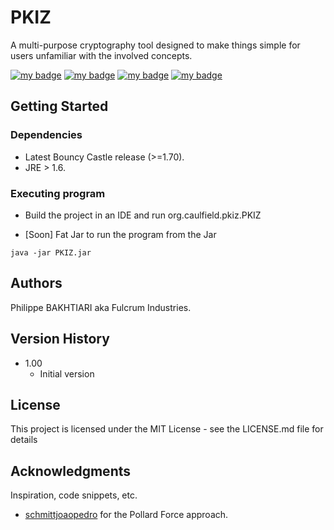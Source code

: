 # PKIZ

A multi-purpose cryptography tool designed to make things simple for users unfamiliar with the involved concepts.

[![my badge](https://badgen.net/badge/Java/1.6%2B/blue?icon=java)](https://github.com/FulcrumIndustries/pkiz)
[![my badge](https://badgen.net/badge/License/MIT/green?icon=license)](https://github.com/FulcrumIndustries/pkiz)
[![my badge](https://badgen.net/badge/Bouncy%20Castle/1.70%2B/orange?icon=BC)](https://github.com/FulcrumIndustries/pkiz)
[![my badge](https://badgen.net/badge/Release/1.00/yellow?icon=version)](https://github.com/FulcrumIndustries/pkiz)

## Getting Started

### Dependencies

* Latest Bouncy Castle release (>=1.70).
* JRE > 1.6.

### Executing program

* Build the project in an IDE and run org.caulfield.pkiz.PKIZ

* [Soon] Fat Jar to run the program from the Jar
```
java -jar PKIZ.jar
```

## Authors

Philippe BAKHTIARI aka Fulcrum Industries.

## Version History

* 1.00
    * Initial version
    
## License

This project is licensed under the MIT License - see the LICENSE.md file for details

## Acknowledgments

Inspiration, code snippets, etc.
* [schmittjoaopedro](https://github.com/schmittjoaopedro/rsa) for the Pollard Force approach.
